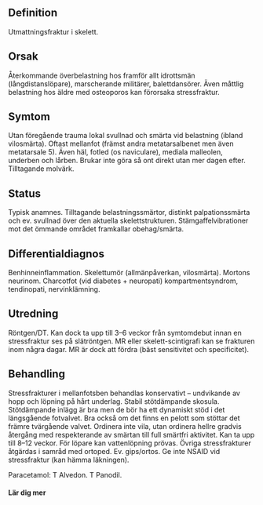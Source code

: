 ## Definition

Utmattningsfraktur i skelett.

## Orsak

Återkommande överbelastning hos framför allt idrottsmän (långdistanslöpare), marscherande militärer, balettdansörer. Även måttlig belastning hos äldre med osteoporos kan förorsaka stressfraktur.

## Symtom

Utan föregående trauma lokal svullnad och smärta vid belastning (ibland vilosmärta). Oftast mellanfot (främst andra metatarsalbenet men även metatarsale 5). Även häl, fotled (os naviculare), mediala malleolen, underben och lårben. Brukar inte göra så ont direkt utan mer dagen efter. Tilltagande molvärk.

## Status

Typisk anamnes. Tilltagande belastningssmärtor, distinkt palpationssmärta och ev. svullnad över den aktuella skelettstrukturen. Stämgaffelvibrationer mot det ömmande området framkallar obehag/smärta.

## Differentialdiagnos

Benhinneinflammation. Skelettumör (allmänpåverkan, vilosmärta). Mortons neurinom. Charcotfot (vid diabetes + neuropati) kompartmentsyndrom, tendinopati, nervinklämning.

## Utredning

Röntgen/DT. Kan dock ta upp till 3–6 veckor från symtomdebut innan en stressfraktur ses på slätröntgen. MR eller skelett-scintigrafi kan se frakturen inom några dagar. MR är dock att fördra (bäst sensitivitet och specificitet).

## Behandling

Stressfrakturer i mellanfotsben behandlas konservativt – undvikande av hopp och löpning på hårt underlag. Stabil stötdämpande skosula. Stötdämpande inlägg är bra men de bör ha ett dynamiskt stöd i det längsgående fotvalvet. Bra också om det finns en pelott som stöttar det främre tvärgående valvet. Ordinera inte vila, utan ordinera hellre gradvis återgång med respekterande av smärtan till full smärtfri aktivitet. Kan ta upp till 8–12 veckor. För löpare kan vattenlöpning prövas. Övriga stressfrakturer åtgärdas i samråd med ortoped. Ev. gips/ortos. Ge inte NSAID vid stressfraktur (kan hämma läkningen).


Paracetamol: T Alvedon. T Panodil.

#### Lär dig mer

